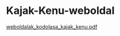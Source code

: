 # Kajak-Kenu-weboldal

[weboldalak_kodolasa_kajak_kenu.pdf](https://github.com/pappsandorbarnabas/Kajak-Kenu-weboldal/files/10221038/weboldalak_kodolasa_kajak_kenu.pdf)
